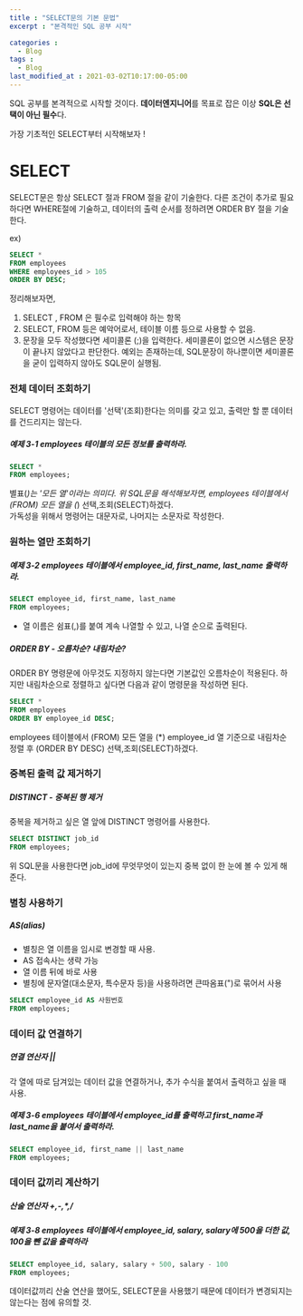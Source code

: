 ```yaml
---
title : "SELECT문의 기본 문법"
excerpt : "본격적인 SQL 공부 시작"

categories : 
  - Blog
tags : 
  - Blog
last_modified_at : 2021-03-02T10:17:00-05:00
---
```


SQL 공부를 본격적으로 시작할 것이다. **데이터엔지니어**를 목표로 잡은 이상 **SQL은 선택이 아닌 필수**다.

가장 기초적인 SELECT부터 시작해보자 !

# SELECT    
SELECT문은 항상 SELECT 절과 FROM 절을 같이 기술한다. 다른 조건이 추가로 필요하다면 WHERE절에 기술하고, 데이터의 출력 순서를
정하려면 ORDER BY 절을 기술한다.

ex)  
```sql
SELECT *
FROM employees
WHERE employees_id > 105
ORDER BY DESC;
```

정리해보자면,
1. SELECT , FROM 은 필수로 입력해야 하는 항목
2. SELECT, FROM 등은 예악어로서, 테이블 이름 등으로 사용할 수 없음.
3. 문장을 모두 작성했다면 세미콜론 (;)을 입력한다. 세미콜론이 없으면 시스템은 문장이 끝나지 않았다고 판단한다. 예외는 존재하는데,
SQL문장이 하나뿐이면 세미콜론을 굳이 입력하지 않아도 SQL문이 실행됨.

### 전체 데이터 조회하기  
SELECT 명령어는 데이터를 '선택'(조회)한다는 의미를 갖고 있고, 출력만 할 뿐 데이터를 건드리지는 않는다.

##### 예제 3-1 employees 테이블의 모든 정보를 출력하라.  
```sql
SELECT *  
FROM employees;
```

별표(*)는 '모든 열'이라는 의미다. 위 SQL문을 해석해보자면, employees 테이블에서(FROM) 모든 열을 (*) 선택,조회(SELECT)하겠다.  
가독성을 위해서 명령어는 대문자로, 나머지는 소문자로 작성한다.

### 원하는 열만 조회하기  
##### 예제 3-2 employees 테이블에서 employee_id, first_name, last_name 출력하라.  

```sql
SELECT employee_id, first_name, last_name
FROM employees;
```

* 열 이름은 쉼표(,)를 붙여 계속 나열할 수 있고, 나열 순으로 출력된다.

##### ORDER BY - 오름차순? 내림차순?  
ORDER BY 명령문에 아무것도 지정하지 않는다면 기본값인 오름차순이 적용된다. 하지만 내림차순으로 정렬하고 싶다면 다음과 같이 명령문을 작성하면 된다.

```sql
SELECT *
FROM employees
ORDER BY employee_id DESC;
```

employees 테이블에서 (FROM) 모든 열을 (*) employee_id 열 기준으로 내림차순 정렬 후 (ORDER BY DESC) 선택,조회(SELECT)하겠다.

### 중복된 출력 값 제거하기  
##### DISTINCT - 중복된 행 제거  
중복을 제거하고 싶은 열 앞에 DISTINCT 명령어를 사용한다.

```sql
SELECT DISTINCT job_id
FROM employees;
```

위 SQL문을 사용한다면 job_id에 무엇무엇이 있는지 중복 없이 한 눈에 볼 수 있게 해준다.  

### 별칭 사용하기  
##### AS(alias)  
* 별칭은 열 이름을 임시로 변경할 때 사용.
* AS 접속사는 생략 가능
* 열 이름 뒤에 바로 사용
* 별칭에 문자열(대소문자, 특수문자 등)을 사용하려면 큰따옴표(")로 묶어서 사용

```sql
SELECT employee_id AS 사원번호
FROM employees;
```

### 데이터 값 연결하기  
##### 연결 연산자 ||  
각 열에 따로 담겨있는 데이터 값을 연결하거나, 추가 수식을 붙여서 출력하고 싶을 때 사용.

##### 예제 3-6 employees 테이블에서 employee_id를 출력하고 first_name과 last_name을 붙여서 출력하라.  
```sql
SELECT employee_id, first_name || last_name
FROM employees;
```

### 데이터 값끼리 계산하기  
##### 산술 연산자 +,-,\*,/  
##### 예제 3-8 employees 테이블에서 employee_id, salary, salary에 500을 더한 값, 100을 뺀 값을 출력하라  
```sql
SELECT employee_id, salary, salary + 500, salary - 100
FROM employees;
```

데이터값끼리 산술 연산을 했어도, SELECT문을 사용했기 때문에 데이터가 변경되지는 않는다는 점에 유의할 것.
